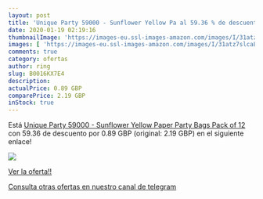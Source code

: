 ```yaml
---
layout: post
title: 'Unique Party 59000 - Sunflower Yellow Pa al 59.36 % de descuento'
date: 2020-01-19 02:19:16
thumbnailImage: 'https://images-eu.ssl-images-amazon.com/images/I/31atz7slcaL._SL200_.jpg'
images: [ 'https://images-eu.ssl-images-amazon.com/images/I/31atz7slcaL._SL200_.jpg' ]
comments: true
category: ofertas
author: ring
slug: B0016KX7E4
description:
actualPrice: 0.89 GBP
comparePrice: 2.19 GBP
inStock: true
---
```


Está [Unique Party 59000 - Sunflower Yellow Paper Party Bags  Pack of 12](https://www.amazon.com/dp/B0016KX7E4/?tag=redken08-20) con 59.36 de descuento por 0.89 GBP (original: 2.19 GBP) en el siguiente enlace!

[![](https://images-eu.ssl-images-amazon.com/images/I/31atz7slcaL._SL200_.jpg)](https://www.amazon.com/dp/B0016KX7E4/?tag=redken08-20)

[Ver la oferta!!](https://www.amazon.com/dp/B0016KX7E4/?tag=redken08-20)

[Consulta otras ofertas en nuestro canal de telegram](https://t.me/s/ofertas25)
